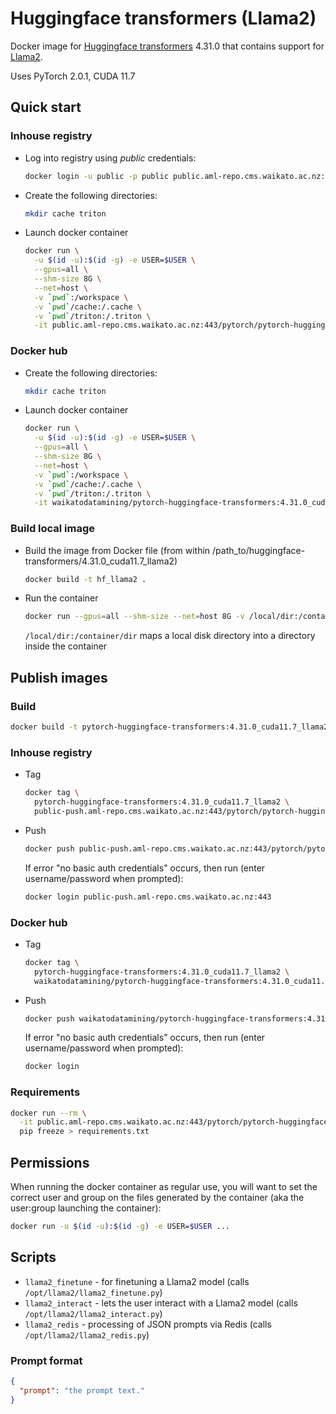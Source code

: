 # Huggingface transformers (Llama2)

Docker image for [Huggingface transformers](https://github.com/huggingface/transformers) 4.31.0
that contains support for [Llama2](https://www.datacamp.com/tutorial/fine-tuning-llama-2).

Uses PyTorch 2.0.1, CUDA 11.7

## Quick start

### Inhouse registry

* Log into registry using *public* credentials:

  ```bash
  docker login -u public -p public public.aml-repo.cms.waikato.ac.nz:443 
  ```

* Create the following directories:

  ```bash
  mkdir cache triton
  ```

* Launch docker container

  ```bash
  docker run \
    -u $(id -u):$(id -g) -e USER=$USER \
    --gpus=all \
    --shm-size 8G \
    --net=host \
    -v `pwd`:/workspace \
    -v `pwd`/cache:/.cache \
    -v `pwd`/triton:/.triton \
    -it public.aml-repo.cms.waikato.ac.nz:443/pytorch/pytorch-huggingface-transformers:4.31.0_cuda11.7_llama2
  ```

### Docker hub
  
* Create the following directories:

  ```bash
  mkdir cache triton
  ```

* Launch docker container

  ```bash
  docker run \
    -u $(id -u):$(id -g) -e USER=$USER \
    --gpus=all \
    --shm-size 8G \
    --net=host \
    -v `pwd`:/workspace \
    -v `pwd`/cache:/.cache \
    -v `pwd`/triton:/.triton \
    -it waikatodatamining/pytorch-huggingface-transformers:4.31.0_cuda11.7_llama2
  ```

### Build local image

* Build the image from Docker file (from within /path_to/huggingface-transformers/4.31.0_cuda11.7_llama2)

  ```bash
  docker build -t hf_llama2 .
  ```
  
* Run the container

  ```bash
  docker run --gpus=all --shm-size --net=host 8G -v /local/dir:/container/dir -it hf_llama2
  ```
  `/local/dir:/container/dir` maps a local disk directory into a directory inside the container


## Publish images

### Build

```bash
docker build -t pytorch-huggingface-transformers:4.31.0_cuda11.7_llama2 .
```

### Inhouse registry  
  
* Tag

  ```bash
  docker tag \
    pytorch-huggingface-transformers:4.31.0_cuda11.7_llama2 \
    public-push.aml-repo.cms.waikato.ac.nz:443/pytorch/pytorch-huggingface-transformers:4.31.0_cuda11.7_llama2
  ```
  
* Push

  ```bash
  docker push public-push.aml-repo.cms.waikato.ac.nz:443/pytorch/pytorch-huggingface-transformers:4.31.0_cuda11.7_llama2
  ```
  If error "no basic auth credentials" occurs, then run (enter username/password when prompted):
  
  ```bash
  docker login public-push.aml-repo.cms.waikato.ac.nz:443
  ```

### Docker hub  
  
* Tag

  ```bash
  docker tag \
    pytorch-huggingface-transformers:4.31.0_cuda11.7_llama2 \
    waikatodatamining/pytorch-huggingface-transformers:4.31.0_cuda11.7_llama2
  ```
  
* Push

  ```bash
  docker push waikatodatamining/pytorch-huggingface-transformers:4.31.0_cuda11.7_llama2
  ```
  If error "no basic auth credentials" occurs, then run (enter username/password when prompted):
  
  ```bash
  docker login
  ```


### Requirements

```bash
docker run --rm \
  -it public.aml-repo.cms.waikato.ac.nz:443/pytorch/pytorch-huggingface-transformers:4.31.0_cuda11.7_llama2 \
  pip freeze > requirements.txt
```


## Permissions

When running the docker container as regular use, you will want to set the correct
user and group on the files generated by the container (aka the user:group launching
the container):

```bash
docker run -u $(id -u):$(id -g) -e USER=$USER ...
```

## Scripts

* `llama2_finetune` - for finetuning a Llama2 model (calls `/opt/llama2/llama2_finetune.py`)
* `llama2_interact` - lets the user interact with a Llama2 model (calls `/opt/llama2/llama2_interact.py`)
* `llama2_redis` - processing of JSON prompts via Redis (calls `/opt/llama2/llama2_redis.py`)


### Prompt format

```json
{
  "prompt": "the prompt text."
}
```
